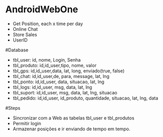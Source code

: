 # AndroidWebOne
- Get Position, each x time per day
- Online Chat
- Store Sales
- UserID


#Database
- tbl_user: id, nome, Login, Senha
- tbl_produto: id,id_user,tipo, nome, valor
- tbl_gps: id,id_user,data, lat, long, enviado(true, false)
- tbl_chat: id,id_user,de, para, message, lat, lng
- tbl_ponto: id,id_user, data, situacao, lat, lng
- tbl_logs: id,id_user, msg, data, lat, lng
- tbl_suport: id,id_user, msg, data, lat, lng, situacao
- tbl_pedido: id,id_user, id_produto, quantidade, situacao, lat, lng, data

#Steps
 - Sincronizar com a Web as tabelas tbl_user e tbl_produtos
 - Permitir login
 - Armazenar posições e ir enviando de tempo em tempo.

